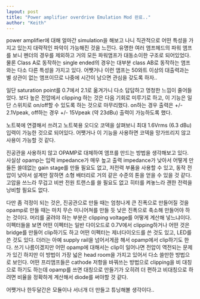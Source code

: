 ```yaml
---
layout: post
title: "Power amplifier overdrive Emulation Mod 완료.."
author: "Keith"
---
```



power amplifier에 대해 얼마간 simulation을 해보고 나니 직관적으로 어떤 특성을 가지고 있는지 대략적인 파악이 가능해진 것을 느낀다. 유명한 여러 앰프헤드의 파워 앰프를 보니 펜더의 경우를 제외하고 거의 모든 파워앰프가 대동소이한 구조로 되어있었다. 물론 Class A로 동작하는 single ended의 경우는 대부분 class AB로 동작하는 앰프와는 다소 다른 특성을 가지고 있다. 어쨋거나 이런 앰프는 50와트 이상의 대출력과는 별 상관이 없는 앰프이므로 나중에 시간이 남으면 관심을 갖도록 하자..

일단 saturation point를 0.7에서 2.1로 옮겨가니 다소 답답하고 멍청한 느낌이 줄어들었다. 보다 높은 전압에서 clipping 하는 것은 다음 기회로 미루기로 하고, 이 기능은 일단 스위치로 on/off할 수 있도록 하는 것으로 마무리했다. on하는 경우 출력은 +/- 2.1Vpeak, off하는 경우 +/- 15Vpeak (약 23dBu) 출력이 가능하도록 했다.

노트북에 연결해서 쓰려고 노트북용 오디오 코덱을 살펴보니 최대 1.6Vrms (6.3 dBu) 입력이 가능한 것으로 되어있다. 어쨋거나 이 기능을 사용하면 코덱을 망가뜨리지 않고 사용이 가능할 것 같다.

진공관을 사용하지 않고 OPAMP로 대체하여 앰프를 만드는 방법을 생각해보고 있다. 사실상 opamp는 입력 impedance가 매우 높고 출력 impedance가 낮아서 어떻게 만들든 쓸데없는 gain stage를 만들 필요도 없고, 저전력 부품을 사용할 수 있고, 동작 전압이 낮아서 설계만 잘하면 소형 배터리로 거의 같은 수준의 톤을 얻을 수 있을 것 같다. 고압을 쓰느라 무겁고 비싼 전원 트랜스를 쓸 필요도 없고 히터를 켜놓느라 괜한 전력을 낭비할 필요도 없다.

다만 좀 걱정이 되는 것은, 진공관으로 만들 때는 엄청나게 큰 진폭으로 만들어질 것을 opamp로 만들 때는 마치 무슨 미니어쳐를 만들 듯 낮은 진폭으로 축소해 만들어야 하는 것이다. 머리를 굴려야 하는 부분은 clipping voltage를 어떻게 계산해 넣느냐이다. 이펙터들을 보면 어떤 이펙터는 일반 다이오드로 0.7V에서 clipping하거나 어떤 것은 bridge를 만들어 clip하기도 하고 어떤 이펙터는 제너다이오드를 쓴 것도 있고, LED를 쓴 것도 있다. 더러는 아예 supply rail을 넘어서게끔 해서 opamp에서 clip하기도 한다. 쓰기 나름이겠지만 어떤 opamp에 대해서는 clip이 일어나면 전압이 역전되는 문제가 있긴 하지만 이 방법이 가장 넓은 head room을 가지고 있어서 다소 쓸만한 방법으로 보인다. 어떤 프리앰프들은 cathode 저항을 바꿔쓰는 방법으로 clipping을 비 대칭으로 하기도 하는데 opamp를 쓰면 대칭으로 만들기가 오히려 더 편하고 비대칭으로 하려면 비율을 정확하게 계산해서 diode를 써야할 것 같다. 

어쨋거나 한두달간은 모듈이나 서너개 더 만들고 튜닝해볼 생각이다..



